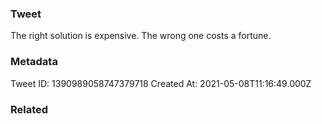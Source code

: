 ### Tweet
The right solution is expensive. 
The wrong one costs a fortune.

### Metadata
Tweet ID: 1390989058747379718
Created At: 2021-05-08T11:16:49.000Z

### Related

